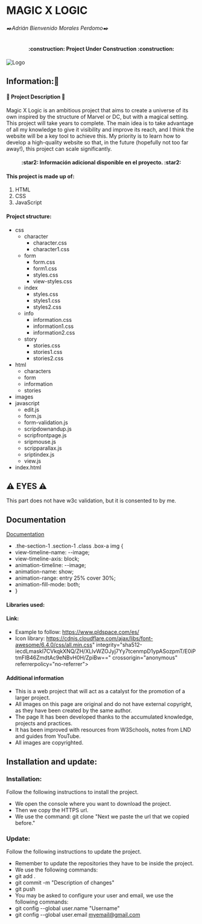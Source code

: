 # MAGIC X LOGIC

###### ✒️Adrián Bienvenido Morales Perdomo✒️

<h4 align="center">
:construction: Project Under Construction :construction:
</h4>

![Logo](https://files.oaiusercontent.com/file-6BKcoXSzK8uC5N8cziDnQk?se=2024-11-30T14%3A05%3A18Z&sp=r&sv=2024-08-04&sr=b&rscc=max-age%3D604800%2C%20immutable%2C%20private&rscd=attachment%3B%20filename%3D0216a5b1-7053-4cc2-a7a1-4ace6089495a.webp&sig=rQXTxyfeyQ6/kIFDhHOhSpFsVLi2/eF097/OsIx6mlY%3D)


## Information:📖

#### 📜 Project Description 📜


Magic X Logic is an ambitious project that aims to create a universe of its own inspired by the structure of Marvel or DC, but with a magical setting. This project will take years to complete. The main idea is to take advantage of all my knowledge to give it visibility and improve its reach, and I think the website will be a key tool to achieve this. My priority is to learn how to develop a high-quality website so that, in the future (hopefully not too far away!), this project can scale significantly.


<h4 align="center">
:star2: Información adicional disponible en el proyecto. :star2:
</h4>

#### This project is made up of:

1. HTML
2. CSS
3. JavaScript

#### Project structure:

- css
  - character
    - character.css
    - character1.css
  - form
    - form.css
    - form1.css
    - styles.css
    - view-styles.css
  - index
    - styles.css
    - styles1.css
    - styles2.css
  - info
    - information.css
    - information1.css
    - information2.css 
  - story
    - stories.css
    - stories1.css
    - stories2.css
- html
  - characters
  - form
  - information
  - stories
- images 
- javascript
  - edit.js
  - form.js
  - form-validation.js
  - scripdownandup.js
  - scripfrontpage.js
  - sripmouse.js
  - scripparallax.js
  - sriptindex.js
  - view.js
- index.html

## :warning: EYES :warning:
This part does not have w3c validation, but it is consented to by me.

## Documentation

[Documentation](https://linktodocumentation)

- .the-section-1 .section-1 .class .box-a img {
-   view-timeline-name: --image;
-   view-timeline-axis: block;
-   animation-timeline: --image;
-   animation-name: show;
-   animation-range: entry 25% cover 30%;
-   animation-fill-mode: both;
- }




#### Libraries used:

#### Link:

- Example to follow: https://www.pldspace.com/es/
- Icon library: https://cdnjs.cloudflare.com/ajax/libs/font-awesome/6.4.0/css/all.min.css"
integrity="sha512-iecdLmaskl7CVkqkXNQ/ZH/XLlvWZOJyj7Yy7tcenmpD1ypASozpmT/E0iPtmFIB46ZmdtAc9eNBvH0H/ZpiBw=="
crossorigin="anonymous" referrerpolicy="no-referrer">

#### Additional information

- This is a web project that will act as a catalyst for the promotion of a larger project.
- All images on this page are original and do not have external copyright, as they have been created by the same author.
- The page It has been developed thanks to the accumulated knowledge, projects and practices.
- It has been improved with resources from W3Schools, notes from LND and guides from YouTube.
- All images are copyrighted.

## Installation and update:

### Installation:
Follow the following instructions to install the project.

- We open the console where you want to download the project.
- Then we copy the HTTPS url.
- We use the command: git clone "Next we paste the url that we copied before."

### Update:

 Follow the following instructions to update the project. 


- Remember to update the repositories they have to be inside the project.
- We use the following commands:
- git add .
- git commit -m "Description of changes"
- git push
- You may be asked to configure your user and email, we use the following commands:
- git config --global user.name "Username"
- git config --global user.email myemail@gmail.com
